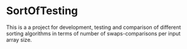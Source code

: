 # SortOfTesting

This is a a project for development, testing and comparison of different sorting algorithms in terms of number of swaps-comparisons per input array size.

